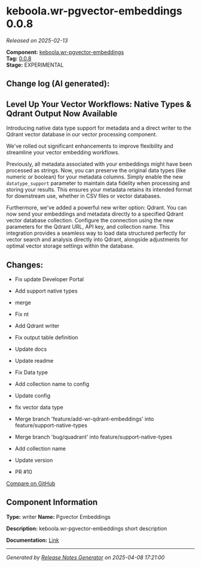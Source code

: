 #  keboola.wr-pgvector-embeddings 0.0.8

_Released on 2025-02-13_

**Component:** [keboola.wr-pgvector-embeddings](https://github.com/keboola/component-embeddings-v2)  
**Tag:** [0.0.8](https://github.com/keboola/component-embeddings-v2/releases/tag/0.0.8)  
**Stage:** EXPERIMENTAL


## Change log (AI generated):
## Level Up Your Vector Workflows: Native Types & Qdrant Output Now Available
Introducing native data type support for metadata and a direct writer to the Qdrant vector database in our vector processing component.

We've rolled out significant enhancements to improve flexibility and streamline your vector embedding workflows.

Previously, all metadata associated with your embeddings might have been processed as strings. Now, you can preserve the original data types (like numeric or boolean) for your metadata columns. Simply enable the new `datatype_support` parameter to maintain data fidelity when processing and storing your results. This ensures your metadata retains its intended format for downstream use, whether in CSV files or vector databases.

Furthermore, we've added a powerful new writer option: Qdrant. You can now send your embeddings and metadata directly to a specified Qdrant vector database collection. Configure the connection using the new parameters for the Qdrant URL, API key, and collection name. This integration provides a seamless way to load data structured perfectly for vector search and analysis directly into Qdrant, alongside adjustments for optimal vector storage settings within the database.



## Changes:



- Fix update Developer Portal 




- Add support native types 




- merge 




- Fix nt 




- Add Qdrant writer 




- Fix output table definition 




- Update docs 




- Update readme 




- Fix Data type 




- Add collection name to config 




- Update config 




- fix vector data type 




- Merge branch 'feature/add-wr-qdrant-embeddings' into feature/support-native-types 




- Merge branch 'bug/quadrant' into feature/support-native-types 




- Add collection name 




- Update version 




- PR #10 



[Compare on GitHub](https://github.com/keboola/component-embeddings-v2/compare/0.0.7...0.0.8)



## Component Information
**Type:** writer
**Name:** Pgvector Embeddings

**Description:** keboola.wr-pgvector-embeddings short description


**Documentation:** [Link](https://github.com/keboola/component-embeddings-v2/blob/master/README.md)



---
_Generated by [Release Notes Generator](https://github.com/keboola/release-notes-generator)
on 2025-04-08 17:21:00_